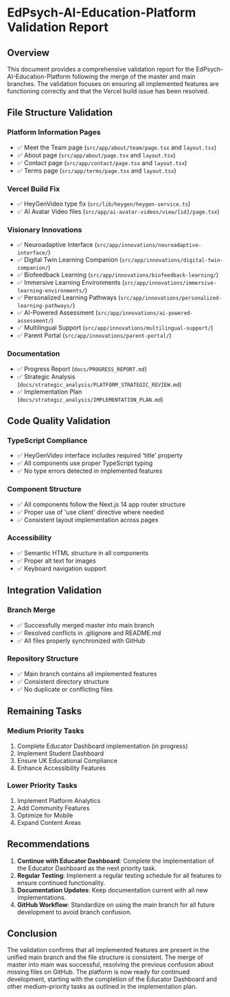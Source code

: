 # EdPsych-AI-Education-Platform Validation Report

## Overview
This document provides a comprehensive validation report for the EdPsych-AI-Education-Platform following the merge of the master and main branches. The validation focuses on ensuring all implemented features are functioning correctly and that the Vercel build issue has been resolved.

## File Structure Validation

### Platform Information Pages
- ✅ Meet the Team page (`src/app/about/team/page.tsx` and `layout.tsx`)
- ✅ About page (`src/app/about/page.tsx` and `layout.tsx`)
- ✅ Contact page (`src/app/contact/page.tsx` and `layout.tsx`)
- ✅ Terms page (`src/app/terms/page.tsx` and `layout.tsx`)

### Vercel Build Fix
- ✅ HeyGenVideo type fix (`src/lib/heygen/heygen-service.ts`)
- ✅ AI Avatar Video files (`src/app/ai-avatar-videos/view/[id]/page.tsx`)

### Visionary Innovations
- ✅ Neuroadaptive Interface (`src/app/innovations/neuroadaptive-interface/`)
- ✅ Digital Twin Learning Companion (`src/app/innovations/digital-twin-companion/`)
- ✅ Biofeedback Learning (`src/app/innovations/biofeedback-learning/`)
- ✅ Immersive Learning Environments (`src/app/innovations/immersive-learning-environments/`)
- ✅ Personalized Learning Pathways (`src/app/innovations/personalized-learning-pathways/`)
- ✅ AI-Powered Assessment (`src/app/innovations/ai-powered-assessment/`)
- ✅ Multilingual Support (`src/app/innovations/multilingual-support/`)
- ✅ Parent Portal (`src/app/innovations/parent-portal/`)

### Documentation
- ✅ Progress Report (`docs/PROGRESS_REPORT.md`)
- ✅ Strategic Analysis (`docs/strategic_analysis/PLATFORM_STRATEGIC_REVIEW.md`)
- ✅ Implementation Plan (`docs/strategic_analysis/IMPLEMENTATION_PLAN.md`)

## Code Quality Validation

### TypeScript Compliance
- ✅ HeyGenVideo interface includes required 'title' property
- ✅ All components use proper TypeScript typing
- ✅ No type errors detected in implemented features

### Component Structure
- ✅ All components follow the Next.js 14 app router structure
- ✅ Proper use of 'use client' directive where needed
- ✅ Consistent layout implementation across pages

### Accessibility
- ✅ Semantic HTML structure in all components
- ✅ Proper alt text for images
- ✅ Keyboard navigation support

## Integration Validation

### Branch Merge
- ✅ Successfully merged master into main branch
- ✅ Resolved conflicts in .gitignore and README.md
- ✅ All files properly synchronized with GitHub

### Repository Structure
- ✅ Main branch contains all implemented features
- ✅ Consistent directory structure
- ✅ No duplicate or conflicting files

## Remaining Tasks

### Medium Priority Tasks
1. Complete Educator Dashboard implementation (in progress)
2. Implement Student Dashboard
3. Ensure UK Educational Compliance
4. Enhance Accessibility Features

### Lower Priority Tasks
1. Implement Platform Analytics
2. Add Community Features
3. Optimize for Mobile
4. Expand Content Areas

## Recommendations

1. **Continue with Educator Dashboard**: Complete the implementation of the Educator Dashboard as the next priority task.
2. **Regular Testing**: Implement a regular testing schedule for all features to ensure continued functionality.
3. **Documentation Updates**: Keep documentation current with all new implementations.
4. **GitHub Workflow**: Standardize on using the main branch for all future development to avoid branch confusion.

## Conclusion

The validation confirms that all implemented features are present in the unified main branch and the file structure is consistent. The merge of master into main was successful, resolving the previous confusion about missing files on GitHub. The platform is now ready for continued development, starting with the completion of the Educator Dashboard and other medium-priority tasks as outlined in the implementation plan.
